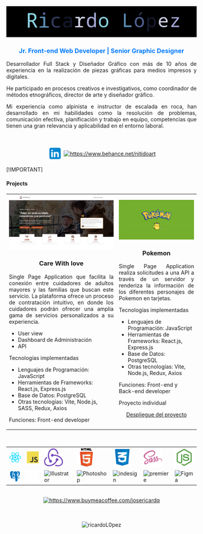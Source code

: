 <div align="center"><img  src="./assets/ricardo-lopez.gif" width="600" /></div>


<h3 align="center" style="color: #007bff;">Jr. Front-end Web Developer | Senior Graphic Designer
</h3>

<p align="justify">Desarrollador Full Stack y Diseñador Gráfico con más de 10 años de experiencia en la realización de piezas gráficas para medios impresos y digitales.</p>

<p align="justify">He participado en procesos creativos e investigativos, como coordinador de métodos etnográficos, director de arte y diseñador gráfico.
</p>
<p align="justify">Mi experiencia como alpinista e instructor de escalada en roca, han desarrollado en mi habilidades como la resolución de problemas, comunicación efectiva, planificación y trabajo en equipo, competencias que tienen una gran relevancia y aplicabilidad en el entorno laboral.
</p>
<br>
<p align="center">
<a href="#" target="blank"><img align="center" src="./assets/linkedin.svg" alt=""  width="40" /></a>
<a href="#" target="blank"><img align="center" src="https://www.adobe.com/content/dam/shared/images/product-icons/svg/behance.svg" alt="https://www.behance.net/nitidoart"  width="40" /></a>
</p>

[!IMPORTANT] <h4>Projects</h4>

<table>
    <tr>
        <td align="center">
            <img  width="300" src="./assets/app-cwl.png">
            <div>
                <h3 align="center">Care With love</h3>
                <p align="justify">Single Page Application que facilita la conexión entre cuidadores de adultos mayores y las familias que buscan este servicio. La plataforma ofrece un proceso de contratación intuitivo, en donde los cuidadores podrán ofrecer una amplia gama de servicios personalizados a su experiencia.</p>
                <ul align="left">
                    <li>User view</li>
                    <li>Dashboard de Administración</li>
                    <li>API</li>
                </ul>                
                <p align="left">Tecnologías implementadas</p>
                <ul align="left">
                    <li>Lenguajes de Programación: JavaScript</li>
                    <li>Herramientas de Frameworks: React.js, Express.js</li>
                    <li>Base de Datos: PostgreSQL</li>
                    <li>Otras tecnologías: Vite, Node.js, SASS, Redux, Axios</li>
                </ul>
                <p align="left">Funciones: Front-end developer</p>
                <!-- <p align="left">Proyecto realizado con un equipo de 8 Integrantes</p>
                <ul align="left">
                    <li><a href="https://github.com/pablo0261">Pablo Besler</a></li>
                    <li><a href="https://github.com/AFunesAbdala">Alejo Funes Abdala</a></li>
                    <li><a href="https://github.com/leandroh1002">Leandro Herrera</a></li>
                    <li><a href="https://github.com/tiago1820">Tiago de Oliveira</a></li>
                    <li><a href="https://github.com/LinxInformatica">Diego Lepore</a></li>
                    <li><a href="https://github.com/EmmanuelMarne">Emmanuel Martinez</a></li>
                </ul>
                <p align="center"><a href="https://proyecto-final-front-ashy.vercel.app/">Despliegue del proyecto</a></p> -->
            </div>
        </td>
        <td align="center">
            <img width="400" src="./assets/app-pokemon.png">
            <div>
                <h3 align="center">Pokemon</h3>
                <p align="justify">Single Page Application realiza solicitudes a una API a través de un servidor y renderiza la información de los diferentes personajes de Pokemon en tarjetas.</p>
                <p align="left">Tecnologías implementadas</p>
                <ul align="left">
                    <li>Lenguajes de Programación: JavaScript</li>
                    <li>Herramientas de Frameworks: React.js, Express.js</li>
                    <li>Base de Datos: PostgreSQL</li>
                    <li>Otras tecnologías: Vite, Node.js, Redux, Axios</li>
                </ul>
                <p align="left">Funciones: Front-end y Back-end developer</p>
                <p align="left">Proyecto individual</p>
                <p align="center"><a href="#">Despliegue del proyecto</a></p>
            </div>
        </td>
    </tr>
</table>

<br>
<div align="center">
<table>
        <tr>
            <td align="center"><img src="./assets/react.png" width="50" alt="React" /></td>
            <td><img src="https://raw.githubusercontent.com/devicons/devicon/master/icons/javascript/javascript-original.svg" width="40"  alt="JavaScript" /></td>
            <td><img src="https://raw.githubusercontent.com/devicons/devicon/master/icons/redux/redux-original.svg" alt="Redux" width="50" /></td>
            <td><img src="https://raw.githubusercontent.com/devicons/devicon/master/icons/html5/html5-original-wordmark.svg" alt="HTML5" width="50" /></td>
            <td><img src="./assets/CSS.png" alt="CSS3" width="50" /></td>
            <td><img src="https://raw.githubusercontent.com/devicons/devicon/master/icons/sass/sass-original.svg" alt="SASS" width="50"/></td>
            <td><img src="./assets/js.png" width="50" alt="Nodejs" /></td>
        </tr>
        <tr>
            <td><img src="./assets/postgresql.svg" width="45" alt="PostgreSQL" /></td>
            <td><img src="./assets/express-w.svg" width="50" alt="ExpressJs" /></td>
            <td><img src="https://www.adobe.com/content/dam/shared/images/product-icons/svg/illustrator.svg" width="40" alt="Illustrator" /></td>
            <td><img src="https://www.adobe.com/content/dam/shared/images/product-icons/svg/photoshop.svg" width="40" alt="Photoshop" /></td>
            <td><img src="https://www.adobe.com/content/dam/shared/images/product-icons/svg/indesign.svg" width="40" alt="indesign" /></td>
            <td> <img src="https://www.adobe.com/content/dam/shared/images/product-icons/svg/premiere.svg" width="40" alt="premiere" /></td>
            <td><img src="https://www.vectorlogo.zone/logos/figma/figma-icon.svg" width="50" alt="Figma" /></td>
        </tr>
    </table>
</div>


<br>

<div align="center"><a href="https://www.buymeacoffee.com/josericardq"> <img src="https://cdn.buymeacoffee.com/buttons/v2/default-yellow.png" height="50" width="210" alt="https://www.buymeacoffee.com/josericardq" /></a></div>
<br>
<br>
<p align="center"> <img src="https://komarev.com/ghpvc/?username=ricardoL0pez&color=blue&style=flat-square&label=Profile+views&base=500&abbreviated=true" alt="ricardoL0pez" /> </p>

